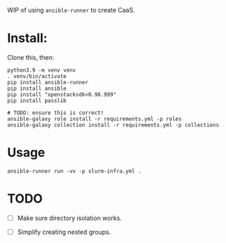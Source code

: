 WIP of using `ansible-runner` to create CaaS.

# Install:

Clone this, then:

    python3.9 -m venv venv
    . venv/bin/activate
    pip install ansible-runner
    pip install ansible
    pip install "openstacksdk<0.98.999"
    pip install passlib

    # TODO: ensure this is correct!
    ansible-galaxy role install -r requirements.yml -p roles
    ansible-galaxy collection install -r requirements.yml -p collections

# Usage

    ansible-runner run -vv -p slurm-infra.yml .


# TODO

- [ ] Make sure directory isolation works.
- [ ] Simplify creating nested groups.

